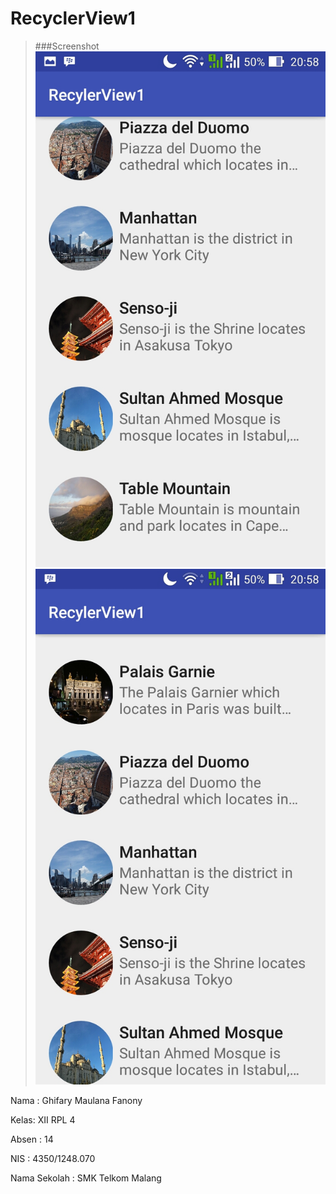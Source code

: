 # RecyclerView1

>###Screenshot
>![Screenshot](https://github.com/Algifanony/RecyclerView1/blob/master/1.jpeg)
>![Screenshot](https://github.com/Algifanony/RecyclerView1/blob/master/1.1.jpeg)

Nama : Ghifary Maulana Fanony

Kelas: XII RPL 4

Absen : 14

NIS : 4350/1248.070

Nama Sekolah : SMK Telkom Malang
